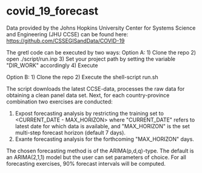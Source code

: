 # covid_19_forecast

Data provided by the Johns Hopkins University Center for Systems Science and Engineering (JHU CCSE) can be found here:
https://github.com/CSSEGISandData/COVID-19

The gretl code can be executed by two ways:
Option A:
	1) Clone the repo
	2) open ./script/run.inp
	3) Set your project path by setting the variable "DIR_WORK" accordingly
	4) Execute

Option B:
	1) Clone the repo
	2) Execute the shell-script run.sh


The script downloads the latest CCSE-data, processes the raw data for obtaining a clean panel data set.
Next, for each country-province combination two exercises are conducted:
1) Expost forecasting analysis by restricting the training set to <CURRENT_DATE - MAX_HORIZON> where "CURRENT_DATE" refers to latest date for which data is available, and "MAX_HORIZON" is the set multi-step forecast horizon (default 7 days).
2) Exante forecasting analysis for the forthcoming "MAX_HORIZON" days.

The chosen forecasting method is of the ARIMA(p,d,q)-type. The default is an ARIMA(2,1,1) model but the user can set parameters of choice. For all forecasting exercises, 90% forecast intervals will be computed.



